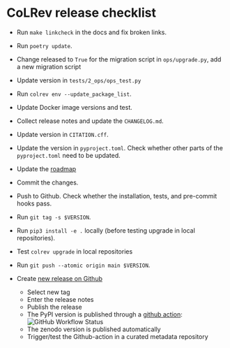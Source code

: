 # CoLRev release checklist

- Run `make linkcheck` in the docs and fix broken links.
- Run `poetry update`.
- Change released to `True` for the migration script in `ops/upgrade.py`, add a new migration script
- Update version in `tests/2_ops/ops_test.py`
- Run `colrev env --update_package_list`.
- Update Docker image versions and test.
- Collect release notes and update the `CHANGELOG.md`.
- Update version in `CITATION.cff`.
- Update the version in `pyproject.toml`. Check whether other parts of the `pyproject.toml` need to be updated.
- Update the [roadmap](https://colrev.readthedocs.io/en/latest/foundations/roadmap.html)
- Commit the changes.
- Push to Github. Check whether the installation, tests, and pre-commit hooks pass.
- Run `git tag -s $VERSION`.
- Run `pip3 install -e .` locally (before testing upgrade in local repositories).
- Test `colrev upgrade` in local repositories
- Run `git push --atomic origin main $VERSION`.

- Create [new release on Github](https://github.com/CoLRev-Ecosystem/colrev/releases/new)
    - Select new tag
    - Enter the release notes
    - Publish the release
    - The PyPI version is published through a [github action](https://github.com/CoLRev-Ecosystem/colrev/actions/workflows/publish.yml):  ![GitHub Workflow Status](https://img.shields.io/github/actions/workflow/status/CoLRev-Ecosystem/colrev/publish.yml)
    - The zenodo version is published automatically
    - Trigger/test the Github-action in a curated metadata repository
